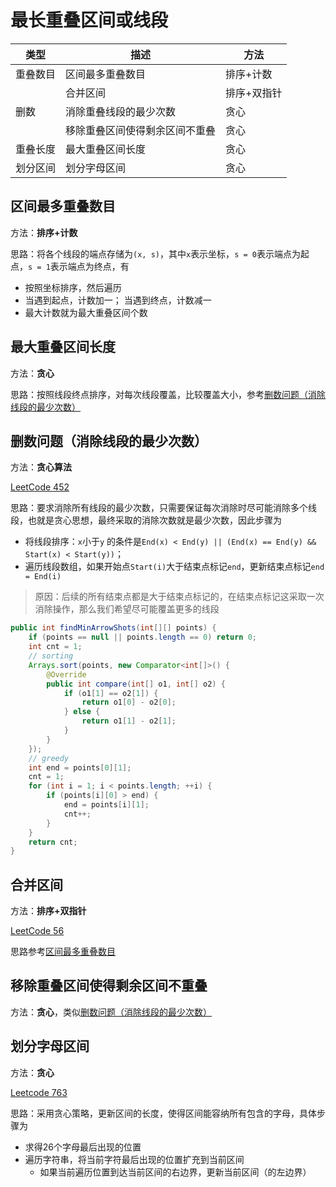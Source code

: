 # 最长重叠区间或线段
| 类型 | 描述 | 方法 |
| -- | -- | -- |
| 重叠数目 | 区间最多重叠数目 | 排序+计数 |
|  | 合并区间 | 排序+双指针 |
| 删数 | 消除重叠线段的最少次数 | 贪心 |
| | 移除重叠区间使得剩余区间不重叠 | 贪心 |
| 重叠长度 | 最大重叠区间长度 | 贪心 |
| 划分区间 | 划分字母区间 | 贪心 |

## 区间最多重叠数目
方法：**排序+计数**

思路：将各个线段的端点存储为`(x, s)`，其中`x`表示坐标，`s = 0`表示端点为起点，`s = 1`表示端点为终点，有
* 按照坐标排序，然后遍历
* 当遇到起点，计数加一； 当遇到终点，计数减一
* 最大计数就为最大重叠区间个数

## 最大重叠区间长度
方法：**贪心**

思路：按照线段终点排序，对每次线段覆盖，比较覆盖大小，参考[删数问题（消除线段的最少次数）](#删数问题（消除线段的最少次数）)

## 删数问题（消除线段的最少次数）
方法：**贪心算法**

[LeetCode 452](https://leetcode-cn.com/problems/minimum-number-of-arrows-to-burst-balloons/)

思路：要求消除所有线段的最少次数，只需要保证每次消除时尽可能消除多个线段，也就是贪心思想，最终采取的消除次数就是最少次数，因此步骤为
* 将线段排序：`x`小于`y`
的条件是`End(x) < End(y) || (End(x) == End(y) && Start(x) < Start(y))`；
* 遍历线段数组，如果开始点`Start(i)`大于结束点标记`end`，更新结束点标记`end = End(i)`
> 原因：后续的所有结束点都是大于结束点标记的，在结束点标记这采取一次消除操作，那么我们希望尽可能覆盖更多的线段

```java
public int findMinArrowShots(int[][] points) {
    if (points == null || points.length == 0) return 0;
    int cnt = 1;
    // sorting
    Arrays.sort(points, new Comparator<int[]>() {
        @Override
        public int compare(int[] o1, int[] o2) {
            if (o1[1] == o2[1]) {
                return o1[0] - o2[0];
            } else {
                return o1[1] - o2[1];
            }
        }
    });
    // greedy
    int end = points[0][1];
    cnt = 1;
    for (int i = 1; i < points.length; ++i) {
        if (points[i][0] > end) {
            end = points[i][1];
            cnt++;
        }
    }
    return cnt;
}
```


## 合并区间
方法：**排序+双指针**

[LeetCode 56](https://leetcode-cn.com/problems/merge-intervals/)

思路参考[区间最多重叠数目](#区间最多重叠数目)

## 移除重叠区间使得剩余区间不重叠
方法：**贪心**，类似[删数问题（消除线段的最少次数）](#删数问题（消除线段的最少次数）)

## 划分字母区间
方法：**贪心**

[Leetcode 763](https://leetcode-cn.com/problems/partition-labels/)

思路：采用贪心策略，更新区间的长度，使得区间能容纳所有包含的字母，具体步骤为
* 求得26个字母最后出现的位置
* 遍历字符串，将当前字符最后出现的位置扩充到当前区间
    * 如果当前遍历位置到达当前区间的右边界，更新当前区间（的左边界）

